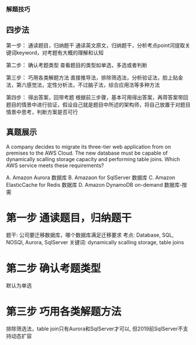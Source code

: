 ### 解题技巧

## 四步法

第一步： 通读题目，归纳题干
通读英文原文，归纳题干，分析考点point河提取关键词keyword，对考题有大概的理解和认知

第二步： 确认考题类型
查看题目的类型如单选，多选或者判断

第三步： 巧用各类解题方法
直接推导法，排除筛选法，分析验证法，脸上贴金法，第六感觉法，定性分析法，不过脑子法，综合应用法等多种方法

第四步： 得出答案，回带考题
根据前三步骤，基本可用得出答案，再蒋答案带回题目的情景中进行验证，假设自己就是题目中所述的架构师，将自己放置于对题目情景中思考，判断方案是否可行

## 真题展示

A company decides to migrate its three-tier web application from on premises to the AWS Cloud. The new database must be capable of dynamically scalling storage capacity and performing table joins. Which AWS service meets these requirements?

A. Amazon Aurora 数据库
B. Amazaon for SqlServer 数据库
C. Amazon ElasticCache for Redis 数据库
D. Amazon DynamoDB on-demand 数据库-按需

# 第一步 通读题目，归纳题干

题干: 公司要迁移数据库，哪个数据库满足迁移要求
考点: Database, SQL, NOSQl, Aurora, SqlServer
关键词: dynamically scalling storage, table joins

# 第二步 确认考题类型
默认为单选

# 第三步 巧用各类解题方法
排除筛选法，table join只有Aurora和SqlServer才可以, 但2019前SqlServer不支持动态扩容